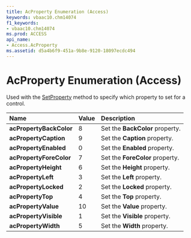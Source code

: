 ```yaml
---
title: AcProperty Enumeration (Access)
keywords: vbaac10.chm14074
f1_keywords:
- vbaac10.chm14074
ms.prod: ACCESS
api_name:
- Access.AcProperty
ms.assetid: d5a4b6f9-451a-9b8e-9120-18097ecdc494
---
```



# AcProperty Enumeration (Access)

Used with the [SetProperty](docmd-setproperty-method-access.md) method to specify which property to set for a control.



|**Name**|**Value**|**Description**|
|:-----|:-----|:-----|
|**acPropertyBackColor**|8|Set the  **BackColor** property.|
|**acPropertyCaption**|9|Set the  **Caption** property.|
|**acPropertyEnabled**|0|Set the  **Enabled** property.|
|**acPropertyForeColor**|7|Set the  **ForeColor** property.|
|**acPropertyHeight**|6|Set the  **Height** property.|
|**acPropertyLeft**|3|Set the  **Left** property.|
|**acPropertyLocked**|2|Set the  **Locked** property.|
|**acPropertyTop**|4|Set the  **Top** property.|
|**acPropertyValue**|10|Set the  **Value** property.|
|**acPropertyVisible**|1|Set the  **Visible** property.|
|**acPropertyWidth**|5|Set the  **Width** property.|

